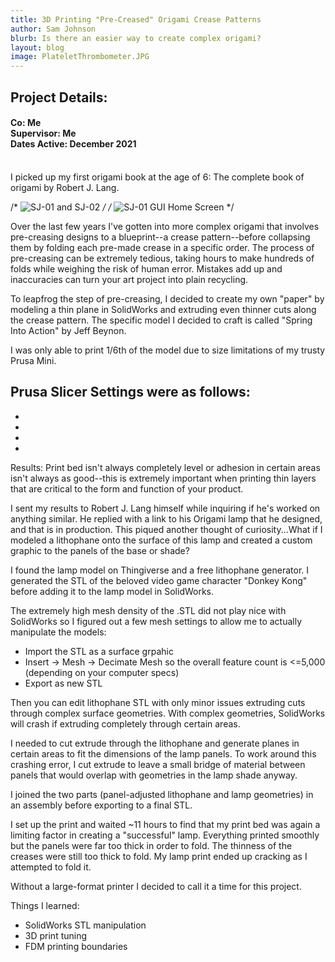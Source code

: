 ```yaml
---
title: 3D Printing "Pre-Creased" Origami Crease Patterns
author: Sam Johnson
blurb: Is there an easier way to create complex origami?
layout: blog
image: PlateletThrombometer.JPG
---
```

## Project Details:
#### Co: Me <br>Supervisor: Me <br>Dates Active: December 2021
<br>
I picked up my first origami book at the age of 6: The complete book of origami by Robert J. Lang.

/* <img src="\media\Project Pics 2021\PlateletProject\sidebyside.JPG" alt="SJ-01 and SJ-02"/>   */
/* <img src="\media\Project Pics 2021\PlateletProject\gui.JPG" alt="SJ-01 GUI Home Screen"/> */

Over the last few years I've gotten into more complex origami that involves pre-creasing designs to a blueprint--a crease pattern--before collapsing them by folding each pre-made crease in a specific order.
The process of pre-creasing can be extremely tedious, taking hours to make hundreds of folds while weighing the risk of human error. Mistakes add up and inaccuracies can turn your art project into plain recycling.

To leapfrog the step of pre-creasing, I decided to create my own "paper" by modeling a thin plane in SolidWorks and extruding even thinner cuts along the crease pattern. The specific model I decided to craft is called "Spring Into Action" by Jeff Beynon.

I was only able to print 1/6th of the model due to size limitations of my trusty Prusa Mini.

Prusa Slicer Settings were as follows:
- 
- 
- 
- 
- 

Results: Print bed isn't always completely level or adhesion in certain areas isn't always as good--this is extremely important when printing thin layers that are critical to the form and function of your product.

I sent my results to Robert J. Lang himself while inquiring if he's worked on anything similar. He replied with a link to his Origami lamp that he designed, and that is in production. This piqued another thought of curiosity...What if I modeled a lithophane onto the surface of this lamp and created a custom graphic to the panels of the base or shade?

I found the lamp model on Thingiverse and a free lithophane generator. I generated the STL of the beloved video game character "Donkey Kong" before adding it to the lamp model in SolidWorks. 

The extremely high mesh density of the .STL did not play nice with SolidWorks so I figured out a few mesh settings to allow me to actually manipulate the models:
- Import the STL as a surface grpahic
- Insert -> Mesh -> Decimate Mesh so the overall feature count is <=5,000 (depending on your computer specs)
- Export as new STL

Then you can edit lithophane STL with only minor issues extruding cuts through complex surface geometries. With complex geometries, SolidWorks will crash if extruding completely through certain areas.

I needed to cut extrude through the lithophane and generate planes in certain areas to fit the dimensions of the lamp panels. To work around this crashing error, I cut extrude to leave a small bridge of material between panels that would overlap with geometries in the lamp shade anyway.

I joined the two parts (panel-adjusted lithophane and lamp geometries) in an assembly before exporting to a final STL.

I set up the print and waited ~11 hours to find that my print bed was again a limiting factor in creating a "successful" lamp. Everything printed smoothly but the panels were far too thick in order to fold. The thinness of the creases were still too thick to fold. My lamp print ended up cracking as I attempted to fold it.

Without a large-format printer I decided to call it a time for this project.

Things I learned:
- SolidWorks STL manipulation
- 3D print tuning
- FDM printing boundaries